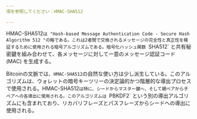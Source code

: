 ```yaml
---
項を参照してください：HMAC-SHA512

---
```

HMAC-SHA512`は "Hash-based Message Authentication Code - Secure Hash Algorithm 512 "の略である。これは2者間で交換されるメッセージの完全性と真正性を検証するために使用される暗号アルゴリズムである。暗号化ハッシュ関数 `SHA512` と共有秘密鍵を組み合わせて、各メッセージに対して一意のメッセージ認証コード (MAC) を生成する。

Bitcoinの文脈では、`HMAC-SHA512`の自然な使い方は少し派生している。このアルゴリズムは、ウォレットの暗号キーツリーの決定論的かつ階層的な導出プロセスで使用される。HMAC-SHA512`は特に、シードからマスター鍵へ、そして親ペアから子ペアへの各導出に使用される。このアルゴリズムは `PBKDF2` という別の導出アルゴリズムにも含まれており、リカバリフレーズとパスフレーズからシードへの導出に使用される。